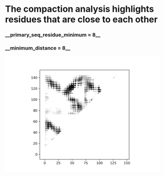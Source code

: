 <h1>The compaction analysis highlights residues that are close to each other

<h3>__primary_seq_residue_minimum = 8__
<h3>__minimum_distance = 8__

  ![alt text](https://github.com/rojw1/cr-1_dimer_analysis/blob/main/compaction_contacts_intensity_1_144_12-12.png)
